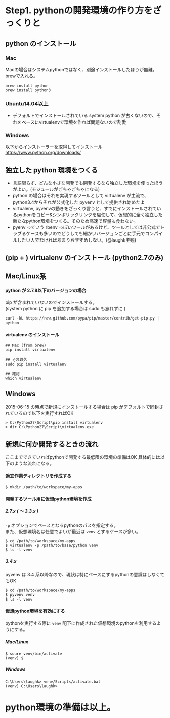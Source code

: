 Step1. pythonの開発環境の作り方をざっくりと
==============================================

python のインストール
-----------------------

### Mac

Macの場合はシステムpythonではなく、別途インストールしたほうが無難。brewで入れる。

```
brew install python
brew install python3
```

### Ubuntu14.04以上

* デフォルトでインストールされている system python が古くないので、それをベースにvirtualenvで環境を作れば問題ないので割愛

### Windows

以下からインストーラーを取得してインストール
https://www.python.org/downloads/


独立した python 環境をつくる
--------------------------------

* 言語限らず、どんな小さな開発でも開発するなら独立した環境を使ったほうがよい。(モジュールがごちゃごちゃになる)
* python の場合はそれを実現するツールとして virtualenv が主流で、python3.4からそれが公式化した pyvenv として提供され始めたよ
* virtualenv, pyvenvの動きをざっくり言うと、すでにインストールされているpythonをコピー&シンボリックリンクを駆使して、仮想的に全く独立した新たなpython環境をつくる。そのため高速で容量も食わない。
* pyenv っていう rbenv っぽいツールがあるけど、ツールとしては非公式でトラブるケースも多いのでどうしても細かいバージョンごとに手元でコンパイルしたい人でなければあまりおすすめしない。(@laughk主観)


(pip + ) virtualenv のインストール (python2.7のみ)
------------------------------------------------

## Mac/Linux系

#### python が 2.7.8以下のバージョンの場合

pip が含まれていないのでインストールする。  
(system python に pip を追加する場合は sudo も忘れずに )

```
curl -kL https://raw.github.com/pypa/pip/master/contrib/get-pip.py | python
```

#### virtualenv のインストール

```
## Mac (from brew)
pip install virtualenv

## それ以外
sudo pip install virtualenv

## 確認
which virtualenv
```

## Windows

2015-06-15 の時点で新規にインストールする場合は pip がデフォルトで同封されているので以下を実行すればOK

```
> C:\Python27\Script\pip install virtualenv
> dir C:\Python27\Script\virtualenv.exe
```

新規に何か開発するときの流れ
---------------------------------

ここまでできていればpythonで開発する最低限の環境の準備はOK
具体的には以下のような流れになる。

#### 適宜作業ディレクトリを作成する

```console
$ mkdir /path/to/workspace/my-apps
```

#### 開発するツール用に仮想python環境を作成

##### 2.7.x ( 〜 3.3.x )

`-p` オプションでベースとなるpythonのパスを指定する。  
また、仮想環境名は任意でよいが最近は `venv` とするケースが多い。

```console
$ cd /path/to/workspace/my-apps
$ virtualenv -p /path/to/base/python venv
$ ls -l venv
```

##### 3.4.x

pyvenv は 3.4 系以降なので、現状は特にベースにするpythonの意識はしなくてもOK

```
$ cd /path/to/workspace/my-apps
$ pyvenv venv
$ ls -l venv
```

#### 仮想python環境を有効にする

pythonを実行する際に `venv` 配下に作成された仮想環境のpythonを利用するようにする。

##### Mac/Linux

```
$ soure venv/bin/activate
(venv) $
```

##### Windows

```
C:\Users\laughk> venv/Scripts/activate.bat
(venv) C:\Users\laughk>
```


# python環境の準備は以上。
